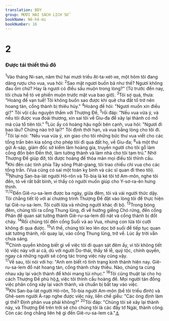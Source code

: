 ```yaml
---
translation: BDY
group: MƯƠI HAI SÁCH LỊCH SỬ
bookName: Nê-hê-mi 
bookNumber: 16
---
```


<div class="title"><h1>2</h1><h3>Được tái thiết thủ đô</h3></div>
<span class="verse ne_2_1"><sup>1</sup>Vào tháng Ni-san, năm thứ hai mươi triều Ạt-ta-xét-xe, một hôm tôi đang dâng rượu cho vua, vua hỏi: </span>
<span class="verse ne_2_2"><sup>2</sup>Sao mặt ngươi buồn bã như thế? Ngươi không đau ốm chứ? Hay là ngươi có điều sầu muộn trong lòng?&#34; (Từ trước đến nay, tôi chưa hề tỏ vẻ phiền muộn trước mặt vua bao giờ). </span>
<span class="verse ne_2_3"><sup>3</sup>Tôi sợ quá, thưa: &#34;Hoàng đế vạn tuế! Tôi không buồn sao được khi quê cha đất tổ trở nên hoang tàn, cổng thành bị thiêu hủy.&#34; </span>
<span class="verse ne_2_4"><sup>4</sup>Hoàng đế hỏi: &#34;Ngươi muốn xin điều gì?&#34; Tôi vội cầu nguyện thầm với Thượng Đế, </span>
<span class="verse ne_2_5"><sup>5</sup>rồi đáp: &#34;Nếu vua vừa ý, và nếu tôi được vua đoái thương, xin sai tôi về Giu-đa để xây lại thành có mồ mả của tổ tiên tôi.&#34; </span>
<span class="verse ne_2_6"><sup>6</sup>Lúc ấy có hoàng hậu ngồi bên cạnh, vua hỏi: &#34;Ngươi đi bao lâu? Chừng nào trở lại?&#34; Tôi định thời hạn, và vua bằng lòng cho tôi đi. </span>
<span class="verse ne_2_7"><sup>7</sup>Tôi lại nói: &#34;Nếu vua vừa ý, xin giao cho tôi những bức thư vua viết cho các tổng trấn bên kia sông cho phép tôi đi qua đất họ, về Giu-đa; </span>
<span class="verse ne_2_8"><sup>8</sup>và một thư gửi A-sáp, giám đốc sở kiểm lâm hoàng gia, truyền người cho tôi gỗ làm cổng đồn bên Đền thờ, làm tường thành và làm nhà cho tôi tạm trú.&#34; Nhờ Thượng Đế giúp đỡ, tôi được hoàng đế thỏa mãn mọi điều tôi thỉnh cầu.<br/></span>
<span class="verse ne_2_9"><sup>9</sup>Khi đến các tỉnh phía Tây sông Phát-giang, tôi trao chiếu chỉ vua cho các tổng trấn. (Vua cũng có sai một toán kỵ binh và các sĩ quan đi theo tôi). </span>
<span class="verse ne_2_10"><sup>10</sup>Nhưng San-ba-lát người Hô-rôn và Tô-bia là kẻ tôi tớ Am-môn, nghe tôi đến, tỏ vẻ rất bất bình, vì thấy có người muốn giúp cho Y-sơ-ra-ên hưng thịnh.<br/></span>
<span class="verse ne_2_11 ne_2_12"><sup>11,12</sup>Đến Giê-ru-sa-lem được ba ngày, giữa đêm, tôi và vài người thức dậy. Tôi chẳng tiết lộ với ai chương trình Thượng Đế đặt vào lòng tôi để thực hiện tại Giê-ru-sa-lem. Tôi cưỡi lừa và những người khác đi bộ. </span>
<span class="verse ne_2_13"><sup>13</sup>Trong bóng đêm, chúng tôi ra cổng Thung lũng, đi về hướng giếng Chó rừng, đến cổng Phân để quan sát tường thành Giê-ru-sa-lem đổ nát và cổng thành bị đốt cháy.</span>
<span class="verse ne_2_14"><sup>14</sup>Rồi chúng tôi đến cổng Suối và ao Vua, nhưng con lừa tôi cưỡi không đi qua được.</span>
<span class="verse ne_2_15"><sup>15</sup>Vì thế, chúng tôi leo lên dọc bờ suối để tiếp tục quan sát tường thành, rồi quay lại, vào cổng Thung lũng, trở về. Lúc ấy trời vẫn chưa sáng.<br/></span>
<span class="verse ne_2_16"><sup>16</sup>Chính quyền không biết gì về việc tôi đi quan sát đêm ấy, vì tôi không tiết lộ việc này với ai cả, dù với người Do-thái, thầy tế lễ, quý tộc, chính quyền, ngay cả những người sẽ cộng tác trong việc này cũng vậy.<br/></span>
<span class="verse ne_2_17"><sup>17</sup>Về sau, tôi nói với họ: &#34;Anh em biết rõ tình trạng kinh thành hiện nay. Giê-ru-sa-lem đổ nát hoang tàn, cổng thành cháy thiêu. Nào, chúng ta cùng nhau xây lại vách thành để khỏi mang tủi nhục.&#34; </span>
<span class="verse ne_2_18"><sup>18</sup>Tôi cũng thuật lại cho họ cách Thượng Đế phù hộ<a href="#" data-toggle="tooltip" data-placement="bottom" title="Nt cánh tay Thượng Đế">⚓</a> việc tôi thỉnh cầu hoàng đế. Mọi người tán đồng việc phân công xây lại vách thành, và chuẩn bị bắt tay vào việc.<br/></span>
<span class="verse ne_2_19"><sup>19</sup>Khi San-ba-lát người Hô-rôn, Tô-bia người Am-môn (bề tôi triều đình) và Ghê-sem người Á-rạp nghe được việc này, liền chế giễu: &#34;Các ông định làm gì thế? Định phản vua phải không?&#34; </span>
<span class="verse ne_2_20"><sup>20</sup>Tôi đáp: &#34;Chúng tôi sẽ xây lại thành này, và Thượng Đế trên trời sẽ cho chúng tôi là các đầy tớ Ngài, thành công. Còn các ông chẳng liên hệ gì đến Giê-ru-sa-lem cả.&#34;<a href="#" data-toggle="tooltip" data-placement="bottom" title="Nt chẳng có phần gì, quyền gì hoặc kỷ niệm gì trong Giê-ru-sa-lem">⚓</a></span>
